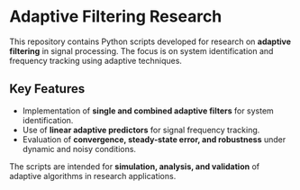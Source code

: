 # Adaptive Filtering Research

This repository contains Python scripts developed for research on **adaptive filtering** in signal processing. The focus is on system identification and frequency tracking using adaptive techniques.

## Key Features

- Implementation of **single and combined adaptive filters** for system identification.
- Use of **linear adaptive predictors** for signal frequency tracking.
- Evaluation of **convergence, steady-state error, and robustness** under dynamic and noisy conditions.

The scripts are intended for **simulation, analysis, and validation** of adaptive algorithms in research applications.

